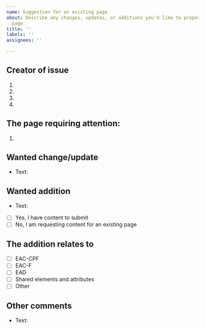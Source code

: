 ```yaml
---
name: Suggestion for an existing page
about: Describe any changes, updates, or additions you'd like to propose for an existing
  page.
title: ''
labels: ''
assignees: ''

---
```


<!--- Provide a general summary of the issue in the Title above -->

## Creator of issue
<!--- State your name, affiliation and ways to reach you -->
<!--- Use the four lines and write after the dot-->
1.
2.
3.
4.

## The page requiring attention:
<!--- copy and paste the url of the BPG site below. -->
1. 

## Wanted change/update
<!--- Describe the change or update below after "Text:" -->
<!--- Please be as specific as possible. -->
* Text: 

## Wanted addition
<!--- Describe the content you are proposing -->
<!--- Write your text after the "Text:" -->
<!--- Make an 'x' replacing the ' ' (space) inside the brackets -->
<!--- to let us know if you have content to contribute or -->
<!--- if you need content created. -->
* Text:
- [ ] Yes, I have content to submit
- [ ] No, I am requesting content for an existing page

## The addition relates to
<!--- Make an 'x' replacing the ' ' (space) inside the brackets to mark your choice. -->
- [ ] EAC-CPF
- [ ] EAC-F
- [ ] EAD
- [ ] Shared elements and attributes
- [ ] Other

## Other comments
<!--- Not obligatory, but suggest a fix/reason for the bug, -->
<!--- or ideas how to implement the addition or change -->
<!--- Write your text after the "Text:" -->
* Text:
